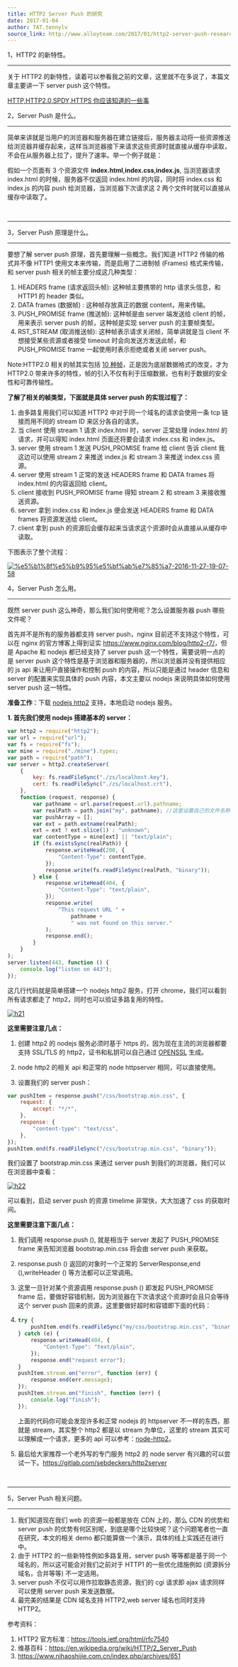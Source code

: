 ```yaml
---
title: HTTP2 Server Push 的研究
date: 2017-01-04
author: TAT.tennylv
source_link: http://www.alloyteam.com/2017/01/http2-server-push-research/
---
```


<!-- {% raw %} - for jekyll -->

1，HTTP2 的新特性。  

* * *

关于 HTTP2 的新特性，读着可以参看我之前的文章，这里就不在多说了，本篇文章主要讲一下 server push 这个特性。

[HTTP,HTTP2.0,SPDY,HTTPS 你应该知道的一些事](http://www.alloyteam.com/2016/07/httphttp2-0spdyhttps-reading-this-is-enough/)

2，Server Push 是什么。  

* * *

简单来讲就是当用户的浏览器和服务器在建立链接后，服务器主动将一些资源推送给浏览器并缓存起来，这样当浏览器接下来请求这些资源时就直接从缓存中读取，不会在从服务器上拉了，提升了速率。举一个例子就是：

假如一个页面有 3 个资源文件 **index.html**,**index.css**,**index.js**, 当浏览器请求 index.html 的时候，服务器不仅返回 index.html 的内容，同时将 index.css 和 index.js 的内容 push 给浏览器，当浏览器下次请求这 2 两个文件时就可以直接从缓存中读取了。

   

* * *

3，Server Push 原理是什么。  

* * *

要想了解 server push 原理，首先要理解一些概念。我们知道 HTTP2 传输的格式并不像 HTTP1 使用文本来传输，而是启用了二进制帧 (Frames) 格式来传输，和 server push 相关的帧主要分成这几种类型：

1.  HEADERS frame (请求返回头帧): 这种帧主要携带的 http 请求头信息，和 HTTP1 的 header 类似。
2.  DATA frames (数据帧) : 这种帧存放真正的数据 content，用来传输。
3.  PUSH_PROMISE frame (推送帧): 这种帧是由 server 端发送给 client 的帧，用来表示 server push 的帧，这种帧是实现 server push 的主要帧类型。
4.  RST_STREAM (取消推送帧): 这种帧表示请求关闭帧，简单讲就是当 client 不想接受某些资源或者接受 timeout 时会向发送方发送此帧，和 PUSH_PROMISE frame 一起使用时表示拒绝或者关闭 server push。

Note:HTTP2.0 相关的帧其实包括 [10 种帧](https://tools.ietf.org/html/rfc7540#section-11.2)，正是因为底层数据格式的改变，才为 HTTP2.0 带来许多的特性，帧的引入不仅有利于压缩数据，也有利于数据的安全性和可靠传输性。

**了解了相关的帧类型，下面就是具体 server push 的实现过程了：**

1.  由多路复用我们可以知道 HTTP2 中对于同一个域名的请求会使用一条 tcp 链接而用不同的 stream ID 来区分各自的请求。
2.  当 client 使用 stream 1 请求 index.html 时，server 正常处理 index.html 的请求，并可以得知 index.html 页面还将要会请求 index.css 和 index.js。
3.  server 使用 stream 1 发送 PUSH_PROMISE frame 给 client 告诉 client 我这边可以使用 stream 2 来推送 index.js 和 stream 3 来推送 index.css 资源。
4.  server 使用 stream 1 正常的发送 HEADERS frame 和 DATA frames 将 index.html 的内容返回给 client。
5.  client 接收到 PUSH_PROMISE frame 得知 stream 2 和 stream 3 来接收推送资源。
6.  server 拿到 index.css 和 index.js 便会发送 HEADERS frame 和 DATA frames 将资源发送给 client。
7.  client 拿到 push 的资源后会缓存起来当请求这个资源时会从直接从从缓存中读取。

下图表示了整个流程：

[![%e5%b1%8f%e5%b9%95%e5%bf%ab%e7%85%a7-2016-11-27-19-07-58](http://www.nihaoshijie.com.cn/wp-content/uploads/2016/11/%E5%B1%8F%E5%B9%95%E5%BF%AB%E7%85%A7-2016-11-27-19.07.58.png)](http://www.nihaoshijie.com.cn/wp-content/uploads/2016/11/%E5%B1%8F%E5%B9%95%E5%BF%AB%E7%85%A7-2016-11-27-19.07.58.png)

4，Server Push 怎么用。  

* * *

既然 server push 这么神奇，那么我们如何使用呢？怎么设置服务器 push 哪些文件呢？

首先并不是所有的服务器都支持 server push，nginx 目前还不支持这个特性，可以在 nginx 的官方博客上得到证实 <https://www.nginx.com/blog/http2-r7/>，但是 Apache 和 nodejs 都已经支持了 server push 这一个特性，需要说明一点的是 server push 这个特性是基于浏览器和服务器的，所以浏览器并没有提供相应的 js api 来让用户直接操作和控制 push 的内容，所以只能是通过 header 信息和 server 的配置来实现具体的 push 内容，本文主要以 nodejs 来说明具体如何使用 server push 这一特性。

**准备工作**：下载 [nodejs http2](https://github.com/molnarg/node-http2) 支持，本地启动 nodejs 服务。

**1. 首先我们使用 nodejs 搭建基本的 server：**

```javascript
var http2 = require("http2");
var url = require("url");
var fs = require("fs");
var mine = require("./mine").types;
var path = require("path");
var server = http2.createServer(
    {
        key: fs.readFileSync("./zs/localhost.key"),
        cert: fs.readFileSync("./zs/localhost.crt"),
    },
    function (request, response) {
        var pathname = url.parse(request.url).pathname;
        var realPath = path.join("my", pathname); //这里设置自己的文件名称;
        var pushArray = [];
        var ext = path.extname(realPath);
        ext = ext ? ext.slice(1) : "unknown";
        var contentType = mine[ext] || "text/plain";
        if (fs.existsSync(realPath)) {
            response.writeHead(200, {
                "Content-Type": contentType,
            });
            response.write(fs.readFileSync(realPath, "binary"));
        } else {
            response.writeHead(404, {
                "Content-Type": "text/plain",
            });
            response.write(
                "This request URL " +
                    pathname +
                    " was not found on this server."
            );
            response.end();
        }
    }
);
server.listen(443, function () {
    console.log("listen on 443");
});
```

这几行代码就是简单搭建一个 nodejs http2 服务，打开 chrome，我们可以看到所有请求都走了 http2，同时也可以验证多路复用的特性。

[![h21](http://www.nihaoshijie.com.cn/wp-content/uploads/2016/11/h21.png)](http://www.nihaoshijie.com.cn/wp-content/uploads/2016/11/h21.png)

**这里需要注意几点：**

1.  创建 http2 的 nodejs 服务必须时基于 https 的，因为现在主流的浏览器都要支持 SSL/TLS 的 http2，证书和私钥可以自己通过 [OPENSSL](https://www.openssl.org/) 生成。
2.  node http2 的相关 api 和正常的 node httpserver 相同，可以直接使用。

2. 设置我们的 server push：

```javascript
var pushItem = response.push("/css/bootstrap.min.css", {
    request: {
        accept: "*/*",
    },
    response: {
        "content-type": "text/css",
    },
});
pushItem.end(fs.readFileSync("/css/bootstrap.min.css", "binary"));
```

我们设置了 bootstrap.min.css 来通过 server push 到我们的浏览器，我们可以在浏览器中查看：

[![h22](http://www.nihaoshijie.com.cn/wp-content/uploads/2016/11/h22.png)](http://www.nihaoshijie.com.cn/wp-content/uploads/2016/11/h22.png)

可以看到，启动 server push 的资源 timelime 非常快，大大加速了 css 的获取时间。

**这里需要注意下面几点：**

1.  我们调用 response.push (), 就是相当于 server 发起了 PUSH_PROMISE frame 来告知浏览器 bootstrap.min.css 将会由 server push 来获取。
2.  response.push () 返回的对象时一个正常的 ServerResponse,end (),writeHeader () 等方法都可以正常调用。
3.  这里一旦针对某个资源调用 response.push () 即发起 PUSH_PROMISE frame 后，要做好容错机制，因为浏览器在下次请求这个资源时会且只会等待这个 server push 回来的资源，这里要做好超时和容错即下面的代码：
4.  ```javascript
    try {
        pushItem.end(fs.readFileSync("my/css/bootstrap.min.css", "binary"));
    } catch (e) {
        response.writeHead(404, {
            "Content-Type": "text/plain",
        });
        response.end("request error");
    }
    pushItem.stream.on("error", function (err) {
        response.end(err.message);
    });
    pushItem.stream.on("finish", function (err) {
        console.log("finish");
    });
    ```

    上面的代码你可能会发现许多和正常 nodejs 的 httpserver 不一样的东西，那就是 stream，其实整个 http2 都是以 stream 为单位，这里的 stream 其实可以理解成一个请求，更多的 api 可以参考：[node-http2](https://github.com/molnarg/node-http2/wiki/Public-API)。
5.  最后给大家推荐一个老外写的专门服务 http2 的 node server 有兴趣的可以尝试一下。<https://gitlab.com/sebdeckers/http2server>

   

* * *

5，Server Push 相关问题。  

* * *

1.  我们知道现在我们 web 的资源一般都是放在 CDN 上的，那么 CDN 的优势和 server push 的优势有何区别呢，到底是哪个比较快呢？这个问题笔者也一直在研究，本文的相关 demo 都只能算做一个演示，具体的线上实践还在进行中。
2.  由于 HTTP2 的一些新特性例如多路复用，server push 等等都是基于同一个域名的，所以这可能会对我们之前对于 HTTP1 的一些优化措施例如 (资源拆分域名，合并等等) 不一定适用。
3.  server push 不仅可以用作拉取静态资源，我们的 cgi 请求即 ajax 请求同样可以使用 server push 来发送数据。
4.  最完美的结果是 CDN 域名支持 HTTP2,web server 域名也同时支持 HTTP2。

参考资料：

1.  HTTP2 官方标准：<https://tools.ietf.org/html/rfc7540>
2.  维基百科：<https://en.wikipedia.org/wiki/HTTP/2_Server_Push>
3.  <https://www.nihaoshijie.com.cn/index.php/archives/651>

<!-- {% endraw %} - for jekyll -->